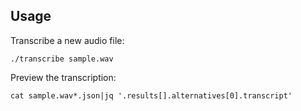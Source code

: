 ## Usage

Transcribe a new audio file:

    ./transcribe sample.wav

Preview the transcription:

    cat sample.wav*.json|jq '.results[].alternatives[0].transcript'
